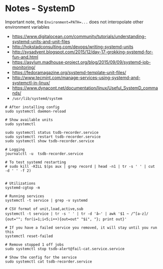 # Notes - SystemD

Important note, the `Environment=PATH=...` does not interopolate other environment variables
- https://www.digitalocean.com/community/tutorials/understanding-systemd-units-and-unit-files
- http://hokstadconsulting.com/devops/writing-systemd-units
- http://sysadvent.blogspot.com/2015/12/day-17-grokking-systemd-for-fun-and.html
- https://asylum.madhouse-project.org/blog/2015/09/09/systemd-job-monitoring/
- https://fedoramagazine.org/systemd-template-unit-files/
- http://www.tecmint.com/manage-services-using-systemd-and-systemctl-in-linux/
- https://www.dynacont.net/documentation/linux/Useful_SystemD_commands/
- `/usr/lib/systemd/system`

```shell
# After installing config
sudo systemctl daemon-reload

# Show available units
sudo systemctl

sudo systemctl status tsdb-recorder.service
sudo systemctl restart tsdb-recorder.service
sudo systemctl show tsdb-recorder.service

# Logging
journalctl -u  tsdb-recorder.service

# To test systemd restarting
# sudo kill -KILL $(ps aux | grep record | head -n1 | tr -s ' ' | cut -d ' ' -f 2)


# Utilizations
systemd-cgtop -m

# Running services
systemctl -t service | grep -v systemd

# CSV format of unit,load,active,sub
systemctl -t service | tr -s ' ' | tr -d 'â—' | awk '$1 ~ /^[a-z]/ {out=""; for(i=1;i<5;i++){out=out" "$i", "}; print out}'

# If you have a failed service you removed, it will stay until you run this
systemctl reset-failed

# Remove stopped 1 off jobs
sudo systemctl stop tsdb-alert@fail-cat.service.service

# Show the config for the service
sudo systemctl cat tsdb-recorder.service
```
